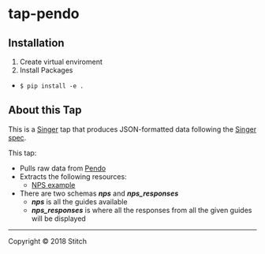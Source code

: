 # tap-pendo

## Installation
1. Create virtual enviroment 
2. Install Packages 
  - ```$ pip install -e .```

## About this Tap
This is a [Singer](https://singer.io) tap that produces JSON-formatted data
following the [Singer
spec](https://github.com/singer-io/getting-started/blob/master/SPEC.md).

This tap:
- Pulls raw data from [Pendo](https://app.pendo.io/)
- Extracts the following resources:
  - [NPS example](https://app.pendo.io/net-promoter-system/guides/5YLAJsKuhRAQ4mhOqUfNyuwwvWU/polls/pfx5vh7zbo?view=nps-responses)
- There are two schemas ***nps*** and ***nps_responses***
  - ***nps*** is all the guides available
  - ***nps_responses*** is where all the responses from all the given guides will be displayed
---

Copyright &copy; 2018 Stitch